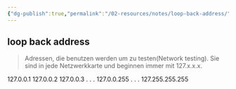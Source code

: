 ```yaml
---
{"dg-publish":true,"permalink":"/02-resources/notes/loop-back-address/","tags":["netzwerk/loopback"],"updated":"2024-07-23T12:20:19.000+02:00"}
---
```


## loop back address 
> Adressen, die benutzen werden um zu testen(Network testing). Sie sind in jede Netzwerkkarte und beginnen immer mit 127.x.x.x.

127.0.0.1
127.0.0.2
127.0.0.3
.
.
.
127.0.0.255
.
.
.
127.255.255.255

